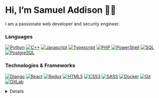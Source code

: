 <h1> Hi, I’m Samuel Addison 👋🏿 </h1>

<p> I am a passionate web developer and security engineer. 

### Languages

[![Python](https://img.shields.io/badge/python-black?style=for-the-badge&logo=python)](https://github.com/SamAddy)
[![C++](https://img.shields.io/badge/c++-black?style=for-the-badge&logo=c++)](https://github.com/SamAddy)
[![Javascript](https://img.shields.io/badge/javascript-black?style=for-the-badge&logo=javascript)](https://github.com/SamAddy)
[![Typescript](https://img.shields.io/badge/typescript-black?style=for-the-badge&logo=typescript)](https://github.com/SamAddy)
[![PHP](https://img.shields.io/badge/php-black?style=for-the-badge&logo=php)](https://github.com/SamAddy)
[![PowerShell](https://img.shields.io/badge/powershell-black?style=for-the-badge&logo=powershell)](https://github.com/SamAddy)
[![SQL](https://img.shields.io/badge/sql-black?style=for-the-badge&logo=mysql)](https://github.com/SamAddy)
[![PostgreSQL](https://img.shields.io/badge/postgresql-black?style=for-the-badge&logo=postgresql)](https://github.com/SamAddy)

### Technologies & Frameworks

[![Django](https://img.shields.io/badge/django-black?style=for-the-badge&logo=django)](https://github.com/SamAddy)
[![React](https://img.shields.io/badge/react-black?style=for-the-badge&logo=react)](https://github.com/SamAddy)
[![Redux](https://img.shields.io/badge/redux-black?style=for-the-badge&logo=redux)](https://github.com/SamAddy)
[![HTML5](https://img.shields.io/badge/html5-black?style=for-the-badge&logo=html5)](https://github.com/SamAddy)
[![CSS3](https://img.shields.io/badge/css3-black?style=for-the-badge&logo=css3)](https://github.com/SamAddy)
[![SASS](https://img.shields.io/badge/sass-black?style=for-the-badge&logo=sass)](https://github.com/SamAddy)
[![Docker](https://img.shields.io/badge/docker-black?style=for-the-badge&logo=docker)](https://github.com/SamAddy)
[![Git](https://img.shields.io/badge/git-black?style=for-the-badge&logo=git)](https://github.com/SamAddy)
[![GitLab](https://img.shields.io/badge/gitlab-black?style=for-the-badge&logo=gitlab)](https://github.com/SamAddy)

<details>
<p align="center">
    <a href="https://github.com/SamAddy">
        <img src="https://github-profile-summary-cards.vercel.app/api/cards/profile-details?username=samaddy&theme=transparent" />
    </a>
    <a href="https://github.com/SamAddy">
        <img src="https://github-readme-streak-stats.herokuapp.com/?user=samaddy&hide_border=true&card_width=338&theme=transparent" />
    </a>
    <a href="https://github.com/SamAddy">
        <img src="https://github-profile-summary-cards.vercel.app/api/cards/stats?username=samaddy&theme=transparent" />
    </a>
    <a href="https://github.com/SamAddy">
        <img src="https://github-readme-stats.vercel.app/api/top-langs/?username=samaddy&langs_count=10&exclude_repo=&hide=jupyter%20notebook,vim%20script,cmake,makefile,batchfile,emacs%20lisp,css,html&layout=default&card_width=699&hide_border=true&theme=transparent" />
    </a>
</p>
</details>
<!--
- 👀 I’m interested in 
- 🌱 I’m currently learning studying Cyber Security at University of Turku
- 💞️ I’m looking to collaborate on ...
- 📫 How to reach me ...
-->
<!---
SamAddy/SamAddy is a ✨ special ✨ repository because its `README.md` (this file) appears on your GitHub profile.
You can click the Preview link to take a look at your changes.
--->
